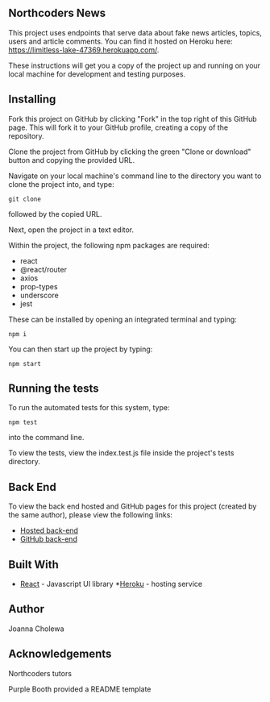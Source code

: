 ## Northcoders News

This project uses endpoints that serve data about fake news articles, topics, users and article comments. You can find it hosted on Heroku here: https://limitless-lake-47369.herokuapp.com/.

These instructions will get you a copy of the project up and running on your local machine for development and testing purposes.

## Installing

Fork this project on GitHub by clicking "Fork" in the top right of this GitHub page. This will fork it to your GitHub profile, creating a copy of the repository.

Clone the project from GitHub by clicking the green "Clone or download" button and copying the provided URL.

Navigate on your local machine's command line to the directory you want to clone the project into, and type:

```
git clone
```

followed by the copied URL.

Next, open the project in a text editor.

Within the project, the following npm packages are required:

- react
- @react/router
- axios
- prop-types
- underscore
- jest

These can be installed by opening an integrated terminal and typing:

```
npm i
```

You can then start up the project by typing:

```
npm start
```

## Running the tests

To run the automated tests for this system, type:

```
npm test
```

into the command line.

To view the tests, view the index.test.js file inside the project's tests directory.

## Back End

To view the back end hosted and GitHub pages for this project (created by the same author), please view the following links:

- [Hosted back-end](https://jc-northcoders-news.herokuapp.com/api)
- [GitHub back-end](https://github.com/jcholewa/Northcoders-News-back-end)

## Built With

- [React](https://reactjs.org/) - Javascript UI library \*[Heroku](https://heroku.com/) - hosting service

## Author

Joanna Cholewa

## Acknowledgements

Northcoders tutors

Purple Booth provided a README template

